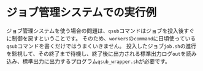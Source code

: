 # ジョブ管理システムでの実行例
ジョブ管理システムを使う場合の問題は、`qsub`コマンドはジョブを投入後すぐに制御を戻すということです。
そのため、`workers`の`command`に日頃使っている`qsub`コマンドを書くだけではうまくいきません。
投入したジョブ`job.sh`の進行を監視して、その終了まで待機し、終了後に出力される標準出力ログ`out`を読み込み、標準出力に出力するプログラム`qsub_wrapper.sh`が必要です。
